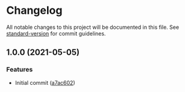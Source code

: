 # Changelog

All notable changes to this project will be documented in this file. See [standard-version](https://github.com/conventional-changelog/standard-version) for commit guidelines.

## 1.0.0 (2021-05-05)


### Features

* Initial commit ([a7ac602](https://github.com/massplatform/sdk-js/commit/a7ac6025a4254cdefda878f6814dc4ed82adb3ef))
